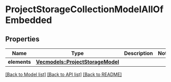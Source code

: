 # ProjectStorageCollectionModelAllOfEmbedded

## Properties

Name | Type | Description | Notes
------------ | ------------- | ------------- | -------------
**elements** | [**Vec<models::ProjectStorageModel>**](ProjectStorageModel.md) |  | 

[[Back to Model list]](../README.md#documentation-for-models) [[Back to API list]](../README.md#documentation-for-api-endpoints) [[Back to README]](../README.md)


